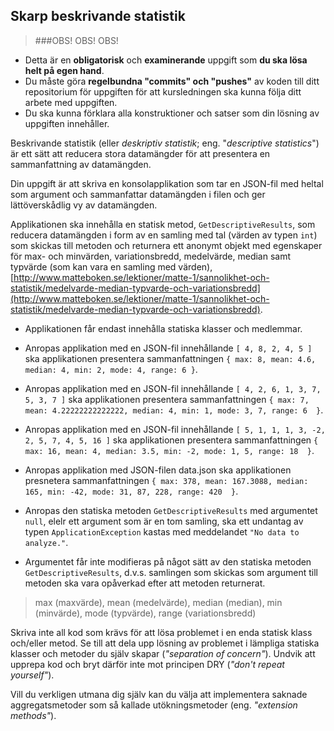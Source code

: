 ## Skarp beskrivande statistik

>###OBS! OBS! OBS!
- Detta är en __obligatorisk__ och __examinerande__ uppgift som __du ska lösa helt på egen hand__.
- Du måste göra __regelbundna "commits" och "pushes"__ av koden till ditt repositorium för uppgiften för att kursledningen ska kunna följa ditt arbete med uppgiften.
- Du ska kunna förklara alla konstruktioner och satser som din lösning av uppgiften innehåller.  

Beskrivande statistik (eller _deskriptiv statistik_; eng. "_descriptive statistics_") är ett sätt att reducera stora datamängder för att presentera en sammanfattning av datamängden.

Din uppgift är att skriva en konsolapplikation som tar en JSON-fil med heltal som argument och sammanfattar datamängden i filen och ger lättöverskådlig vy av datamängden.

Applikationen ska innehålla en statisk metod, `GetDescriptiveResults`, som reducera datamängden i form av en samling med tal (värden av typen `int`) som skickas till metoden och returnera ett anonymt objekt med egenskaper för max- och minvärden, variationsbredd, medelvärde, median samt typvärde (som kan vara en samling med värden), [http://www.matteboken.se/lektioner/matte-1/sannolikhet-och-statistik/medelvarde-median-typvarde-och-variationsbredd](http://www.matteboken.se/lektioner/matte-1/sannolikhet-och-statistik/medelvarde-median-typvarde-och-variationsbredd).

- Applikationen får endast innehålla statiska klasser och medlemmar.

- Anropas applikation med en JSON-fil innehållande `[ 4, 8, 2, 4, 5 ]` ska applikationen presentera sammanfattningen `{ max: 8, mean: 4.6, median: 4, min: 2, mode: 4, range: 6 }`.

- Anropas applikation med en JSON-fil innehållande `[ 4, 2, 6, 1, 3, 7, 5, 3, 7 ]` ska applikationen presentera sammanfattningen  `{ max: 7, mean: 4.22222222222222, median: 4, min: 1, mode: 3, 7, range: 6  }`.

- Anropas applikation med en JSON-fil innehållande `[ 5, 1, 1, 1, 3, -2, 2, 5, 7, 4, 5, 16 ]` ska applikationen presentera sammanfattningen  `{ max: 16, mean: 4, median: 3.5, min: -2, mode: 1, 5, range: 18  }`.

- Anropas applikation med JSON-filen data.json ska applikationen presnetera sammanfattningen  `{ max: 378, mean: 167.3088, median: 165, min: -42, mode: 31, 87, 228, range: 420  }`.

- Anropas den statiska metoden `GetDescriptiveResults` med argumentet `null`, elelr ett argument som är en tom samling, ska ett undantag av typen `ApplicationException` kastas med meddelandet `"No data to analyze."`.

- Argumentet får inte modifieras på något sätt av den statiska metoden `GetDescriptiveResults`, d.v.s. samlingen som skickas som argument till metoden ska vara opåverkad efter att metoden returnerat.  

> max (maxvärde), mean (medelvärde), median (median), min (minvärde), mode (typvärde), range (variationsbredd)

Skriva inte all kod som krävs för att lösa problemet i en enda statisk klass och/eller metod. Se till att dela upp lösning av problemet i lämpliga statiska klasser och metoder du själv skapar (_"separation of concern"_). Undvik att upprepa kod och bryt därför inte mot principen DRY (_"don't repeat yourself"_).

Vill du verkligen utmana dig själv kan du välja att implementera saknade aggregatsmetoder som så kallade utökningsmetoder (eng. _"extension methods"_).
